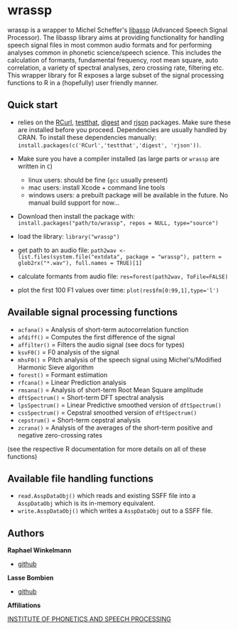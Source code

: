 # wrassp

wrassp is a wrapper to Michel Scheffer's [libassp](http://libassp.sourceforge.net/) (Advanced Speech Signal Processor). The libassp library aims at providing functionality for handling speech signal files in most common audio formats and for performing analyses common in phonetic science/speech science. This includes the calculation of formants, fundamental frequency, root mean square, auto correlation, a variety of spectral analyses, zero crossing rate, filtering etc. This wrapper library for R exposes a large subset of the signal processing functions to R in a (hopefully) user friendly manner.


## Quick start

* relies on the [RCurl](http://cran.r-project.org/web/packages/RCurl/index.html), [testthat](http://cran.r-project.org/web/packages/testthat/), [digest](http://cran.r-project.org/web/packages/digest/) and [rjson](http://cran.r-project.org/web/packages/rjson/index.html) packages. Make sure these are installed before you proceed. Dependencies are usually handled by CRAN. To install these dependencies manually: `install.packages(c('RCurl','testthat','digest', 'rjson'))`.

* Make sure you have a compiler installed (as large parts or `wrassp` are written in `C`)
	* linux users: should be fine (`gcc` usually present)
	* mac users: install Xcode + command line tools
	* windows users: a prebuilt package will be available in the future. No manual build support for now...

* Download then install the package with: `install.packages("path/to/wrassp", repos = NULL, type="source")`

* load the library: `library("wrassp")`

* get path to an audio file: `path2wav <- list.files(system.file("extdata", package = "wrassp"), pattern = glob2rx("*.wav"), full.names = TRUE)[1]`

* calculate formants from audio file: `res=forest(path2wav, ToFile=FALSE)`

* plot the first 100 F1 values over time: `plot(res$fm[0:99,1],type='l')`

## Available signal processing functions

+ `acfana()` = Analysis of short-term autocorrelation function
+ `afdiff()` = Computes the first difference of the signal
+ `affilter()` = Filters the audio signal (see docs for types)
+ `ksvF0()` = F0 analysis of the signal
+ `mhsF0()` = Pitch analysis of the speech signal using Michel's/Modified Harmonic Sieve algorithm
+ `forest()` = Formant estimation
+ `rfcana()` = Linear Prediction analysis
+ `rmsana()` = Analysis of short-term Root Mean Square amplitude
+ `dftSpectrum()` = Short-term DFT spectral analysis
+ `lpsSpectrum()` = Linear Predictive smoothed version of `dftSpectrum()`
+ `cssSpectrum()` = Cepstral smoothed version of `dftSpectrum()`
+ `cepstrum()` = Short-term cepstral analysis
+ `zcrana()` = Analysis of the averages of the short-term positive and negative zero-crossing rates

(see the respective R documentation for more details on all of these functions)

## Available file handling functions

+ `read.AsspDataObj()` which reads and existing SSFF file into a `AsspDataObj` which is its in-memory equivalent.
+ `write.AsspDataObj()` which writes a `AsspDataObj` out to a SSFF file.

## Authors

**Raphael Winkelmann**

+ [github](http://github.com/raphywink)

**Lasse Bombien**

+ [github](http://github.com/quabolasse)


**Affiliations**

[INSTITUTE OF PHONETICS AND SPEECH PROCESSING](http://www.phonetik.uni-muenchen.de/)